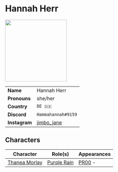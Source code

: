 # Hannah Herr

<img src="https://cdn.discordapp.com/avatars/userid/imageid.png?size=256" height="200" />

|||
| --- | --- |
| **Name** | Hannah Herr | player.3
| **Pronouns** | she/her |
| **Country** | `DE 🇩🇪` |
| **Discord** | `Hammahannah#9159` |
| **Instagram** | [jimbo_jane](https://www.instagram.com/jimbo_jane/) |

## Characters

| Character | Role(s) | Appearances |
| --- | --- | --- |
| [Thanea Morlay](../characters/thanea-morlay.md) | [Purple Rain](../campaigns/purple-rain.md) | [PR00](../sessions/PR00.md) - |
